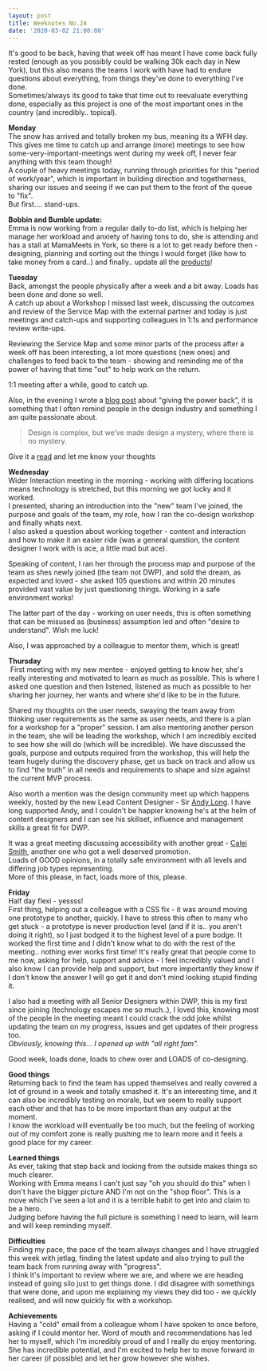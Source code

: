 ```yaml
---
layout: post
title: Weeknotes No.24
date: '2020-03-02 21:00:00'
---
```

It's good to be back, having that week off has meant I have come back fully rested (enough as you possibly could be walking 30k each day in New York), but this also means the teams I work with have had to endure questions about everything, from things they've done to everything I've done.<br>
Sometimes/always its good to take that time out to reevaluate everything done, especially as this project is one of the most important ones in the country (and incredibly.. topical).

<strong>Monday</strong><br>
The snow has arrived and totally broken my bus, meaning its a WFH day.<br>
This gives me time to catch up and arrange (more) meetings to see how some-very-important-meetings went during my week off, I never fear anything with this team though!<br>
A couple of heavy meetings today, running through priorities for this "period of work/year", which is important in building direction and togetherness, sharing our issues and seeing if we can put them to the front of the queue to "fix".<br>
But first.... stand-ups.

<strong>Bobbin and Bumble update:</strong><br>
Emma is now working from a regular daily to-do list, which is helping her manage her workload and anxiety of having tons to do, she is attending and has a stall at MamaMeets in York, so there is a lot to get ready before then - designing, planning and sorting out the things I would forget (like how to take money from a card..) and finally.. update all the <a href="https://www.etsy.com/uk/shop/bobbinandbumblebaby" title="see bobbin and bumble's products">products</a>!

<strong>Tuesday</strong><br>
Back, amongst the people physically after a week and a bit away. Loads has been done and done so well.<br>
A catch up about a Workshop I missed last week, discussing the outcomes and review of the Service Map with the external partner and today is just meetings and catch-ups and supporting colleagues in 1:1s and performance review write-ups.

Reviewing the Service Map and some minor parts of the process after a week off has been interesting, a lot more questions (new ones) and challenges to feed back to the team - showing and reminding me of the power of having that time "out" to help work on the return.

1:1 meeting after a while, good to catch up.

Also, in the evening I wrote a <a href="https://michaelcattell.com/2020/02/25/giving-the-power-back.html" title="read my blog post about giving the power back">blog post</a> about "giving the power back", it is something that I often remind people in the design industry and something I am quite passionate about.

<blockquote>Design is complex, but we’ve made design a mystery, where there is no mystery.</blockquote>
Give it a <a href="https://michaelcattell.com/2020/02/25/giving-the-power-back.html" title="read my blog post about giving the power back">read</a> and let me know your thoughts</a>

<strong>Wednesday</strong><br>
Wider Interaction meeting in the morning - working with differing locations means technology is stretched, but this morning we got lucky and it worked.<br>
I presented, sharing an introduction into the "new" team I've joined, the purpose and goals of the team, my role, how I ran the co-design workshop and finally whats next. <br>
I also asked a question about working together - content and interaction and how to make it an easier ride (was a general question, the content designer I work with is ace, a little mad but ace).

Speaking of content, I ran her through the process map and purpose of the team as shes newly joined (the team not DWP), and sold the dream, as expected and loved - she asked 105 questions and within 20 minutes provided vast value by just questioning things. 
Working in a safe environment works!

The latter part of the day - working on user needs, this is often something that can be misused as (business) assumption led and often "desire to understand". 
Wish me luck!

Also, I was approached by a colleague to mentor them, which is great!

<strong>Thursday</strong><br>
 First meeting with my new mentee - enjoyed getting to know her, she's really interesting and motivated to learn as much as possible. 
This is where I asked one question and then listened, listened as much as possible to her sharing her journey, her wants and where she'd like to be in the future.

Shared my thoughts on the user needs, swaying the team away from thinking user requirements as the same as user needs, and there is a plan for a workshop for a "proper" session. I am also mentoring another person in the team, she will be leading the workshop, which I am incredibly excited to see how she will do (which will be incredible).
We have discussed the goals, purpose and outputs required from the workshop, this will help the team hugely during the discovery phase, get us back on track and allow us to find "the truth" in all needs and requirements to shape and size against the current MVP process.

Also worth a mention was the design community meet up which happens weekly, hosted by the new Lead Content Designer - Sir <a href="https://twitter.com/Andy_D_Long" title="check out Andy Long on twitter">Andy Long</a>. I have long supported Andy, and I couldn't be happier knowing he's at the helm of content designers and I can see his skillset, influence and management skills a great fit for DWP. 

It was a great meeting discussing accessibility with another great - <a href="https://twitter.com/CaleiSmith" title="check out Calei on twitter">Calei Smith</a>, another one who got a well deserved promotion.<br> Loads of GOOD opinions, in a totally safe environment with all levels and differing job types representing.<br>
More of this please, in fact, loads more of this, please.

<strong>Friday</strong><br>
Half day flexi - yessss!<br>
First thing, helping out a colleague with a CSS fix - it was around moving one prototype to another, quickly. I have to stress this often to many who get stuck - a prototype is never production level (and if it is.. you aren't doing it right), so I just bodged it to the highest level of a pure bodge. It worked the first time and I didn't know what to do with the rest of the meeting.. nothing ever works first time! It's really great that people come to me now, asking for help, support and advice - I feel incredibly valued and I also know I can provide help and support, but more importantly they know if I don't know the answer I will go get it and don't mind looking stupid finding it.

I also had a meeting with all Senior Designers within DWP, this is my first since joining (technology escapes me so much..), I loved this, knowing most of the people in the meeting meant I could crack the odd joke whilst updating the team on my progress, issues and get updates of their progress too. <br>
<em>Obviously, knowing this... I opened up with "all right fam". </em>

Good week, loads done, loads to chew over and LOADS of co-designing.

<strong>Good things</strong><br>
Returning back to find the team has upped themselves and really covered a lot of ground in a week and totally smashed it. It's an interesting time, and it can also be incredibly testing on morale, but we seem to really support each other and that has to be more important than any output at the moment.<br>
I know the workload will eventually be too much, but the feeling of working out of my comfort zone is really pushing me to learn more and it feels a good place for my career.

<strong>Learned things</strong><br>
As ever, taking that step back and looking from the outside makes things so much clearer.<br>
Working with Emma means I can't just say "oh you should do this" when I don't have the bigger picture AND I'm not on the "shop floor". This is a move which I've seen a lot and it is a terrible habit to get into and claim to be a hero. <br>
Judging before having the full picture is something I need to learn, will learn and will keep reminding myself.

<strong>Difficulties</strong><br>
Finding my pace, the pace of the team always changes and I have struggled this week with jetlag, finding the latest update and also trying to pull the team back from running away with "progress".<br> 
I think it's important to review where we are, and where we are heading instead of going silo just to get things done. I did disagree with somethings that were done, and upon me explaining my views they did too - we quickly realised, and will now quickly fix with a workshop.

<strong>Achievements</strong><br>
Having a "cold" email from a colleague whom I have spoken to once before, asking if I could mentor her. Word of mouth and recommendations has led her to myself, which I'm incredibly proud of and I really do enjoy mentoring.<br>
She has incredible potential, and I'm excited to help her to move forward in her career (if possible) and let her grow however she wishes.

